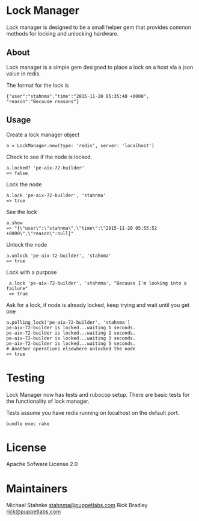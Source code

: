 # Lock Manager

Lock manager is designed to be a small helper gem that provides common methods
for locking and unlocking hardware.

## About

Lock manager is a simple gem designed to place a lock on a host via a
json value in redis.

The format for the lock is

    {"user":"stahnma","time":"2015-11-20 05:35:40 +0000",
    "reason":"Because reasons"}

## Usage

Create a lock manager object

    a = LockManager.new(type: 'redis', server: 'localhost')

Check to see if the node is locked.

    a.locked? 'pe-aix-72-builder'
    => false

Lock the node

    a.lock 'pe-aix-72-builder', 'stahnma'
    => true

See the lock

    a.show
    => "{\"user\":\"stahnma\",\"time\":\"2015-11-20 05:55:52 +0000\",\"reason\":null}"

Unlock the node

    a.unlock 'pe-aix-72-builder', 'stahnma'
    => true

Lock with a purpose

     a.lock 'pe-aix-72-builder', 'stahnma', "Because I'm looking into a failure"
     => true

Ask for a lock, if node is already locked, keep trying and wait until you get one

    a.polling_lock('pe-aix-72-builder', 'stahnma')
    pe-aix-72-builder is locked...waiting 1 seconds.
    pe-aix-72-builder is locked...waiting 2 seconds.
    pe-aix-72-builder is locked...waiting 3 seconds.
    pe-aix-72-builder is locked...waiting 5 seconds.
    # Another operations elsewhere unlocked the node
    => true

# Testing

Lock Manager now has tests and rubocop setup. There are basic tests for
the functionality of lock manager.

Tests assume you have redis running on localhost on the default port.

    bundle exec rake

# License
Apache Sofware License 2.0

# Maintainers
Michael Stahnke <stahnma@puppetlabs.com>
Rick Bradley <rick@puppetlabs.com>
